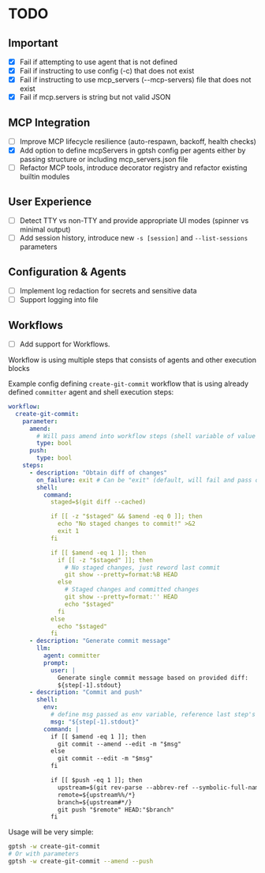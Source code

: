 # TODO

## Important
- [x] Fail if attempting to use agent that is not defined
- [x] Fail if instructing to use config (-c) that does not exist
- [x] Fail if instructing to use mcp_servers (--mcp-servers) file that does not exist
- [x] Fail if mcp.servers is string but not valid JSON

## MCP Integration
- [ ] Improve MCP lifecycle resilience (auto-respawn, backoff, health checks)
- [x] Add option to define mcpServers in gptsh config per agents either by passing structure or including mcp_servers.json file
- [ ] Refactor MCP tools, introduce decorator registry and refactor existing builtin modules

## User Experience
- [ ] Detect TTY vs non-TTY and provide appropriate UI modes (spinner vs minimal output)
- [ ] Add session history, introduce new `-s [session]` and `--list-sessions` parameters

## Configuration & Agents
- [ ] Implement log redaction for secrets and sensitive data
- [ ] Support logging into file

## Workflows
- [ ] Add support for Workflows.

Workflow is using multiple steps that consists of agents and other execution blocks

Example config defining `create-git-commit` workflow that is using already defined `committer` agent and shell execution steps:

```yaml
workflow:
  create-git-commit:
    parameter:
      amend:
        # Will pass amend into workflow steps (shell variable of value 0/1 and into LLM step as user message)
        type: bool
      push:
        type: bool
    steps:
      - description: "Obtain diff of changes"
        on_failure: exit # Can be "exit" (default, will fail and pass output and exitcode) or "continue"
        shell:
          command:
            staged=$(git diff --cached)

            if [[ -z "$staged" && $amend -eq 0 ]]; then
              echo "No staged changes to commit!" >&2
              exit 1
            fi

            if [[ $amend -eq 1 ]]; then
              if [[ -z "$staged" ]]; then
                # No staged changes, just reword last commit
                git show --pretty=format:%B HEAD
              else
                # Staged changes and committed changes
                git show --pretty=format:'' HEAD
                echo "$staged"
              fi
            else
              echo "$staged"
            fi
      - description: "Generate commit message"
        llm:
          agent: committer
          prompt:
            user: |
              Generate single commit message based on provided diff:
              ${step[-1].stdout}
      - description: "Commit and push"
        shell:
          env:
            # define msg passed as env variable, reference last step's stdout.
            msg: "${step[-1].stdout}"
          command: |
            if [[ $amend -eq 1 ]]; then
              git commit --amend --edit -m "$msg"
            else
              git commit --edit -m "$msg"
            fi

            if [[ $push -eq 1 ]]; then
              upstream=$(git rev-parse --abbrev-ref --symbolic-full-name @{u})
              remote=${upstream%%/*}
              branch=${upstream#*/}
              git push "$remote" HEAD:"$branch"
            fi
```

Usage will be very simple:
```sh
gptsh -w create-git-commit
# Or with parameters
gptsh -w create-git-commit --amend --push
```
